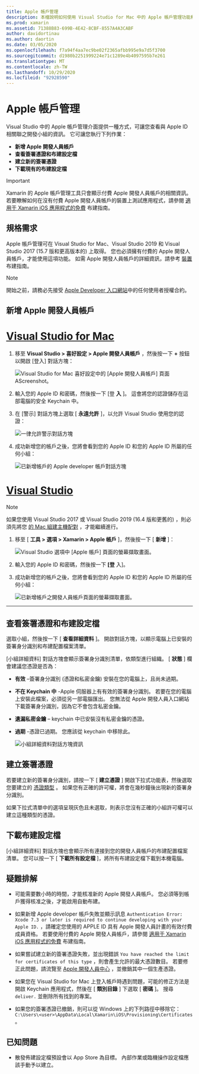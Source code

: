 ```yaml
---
title: Apple 帳戶管理
description: 本檔說明如何使用 Visual Studio for Mac 中的 Apple 帳戶管理功能和 Visual Studio 2019。
ms.prod: xamarin
ms.assetid: 71388B83-699B-4E42-8CBF-8557A4A3CABF
author: davidortinau
ms.author: daortin
ms.date: 03/05/2020
ms.openlocfilehash: f7a94f4aa7ec9be02f2365afbb995e9a7d5f3700
ms.sourcegitcommit: d1980b2251999224e71c1289e4b4097595b7e261
ms.translationtype: MT
ms.contentlocale: zh-TW
ms.lasthandoff: 10/29/2020
ms.locfileid: "92928590"
---
```

# <a name="apple-account-management"></a>Apple 帳戶管理

Visual Studio 中的 Apple 帳戶管理介面提供一種方式，可讓您查看與 Apple ID 相關聯之開發小組的資訊。 它可讓您執行下列作業：

- **新增 Apple 開發人員帳戶**
- **查看簽署憑證和布建設定檔**
- **建立新的簽署憑證**
- **下載現有的布建設定檔**

> [!IMPORTANT]
> Xamarin 的 Apple 帳戶管理工具只會顯示付費 Apple 開發人員帳戶的相關資訊。 若要瞭解如何在沒有付費 Apple 開發人員帳戶的裝置上測試應用程式，請參閱 [適用于 Xamarin iOS 應用程式的免費](~/ios/get-started/installation/device-provisioning/free-provisioning.md) 布建指南。

## <a name="requirements"></a>規格需求

Apple 帳戶管理可在 Visual Studio for Mac、Visual Studio 2019 和 Visual Studio 2017 (15.7 版和更高版本的) 上取得。 您也必須擁有付費的 Apple 開發人員帳戶，才能使用這項功能。 如需 Apple 開發人員帳戶的詳細資訊，請參考 [裝置](~/ios/get-started/installation/device-provisioning/index.md) 布建指南。

> [!NOTE]
> 開始之前，請務必先接受 [Apple Developer 入口網站](https://developer.apple.com/account/)中的任何使用者授權合約。

## <a name="add-an-apple-developer-account"></a>新增 Apple 開發人員帳戶

# <a name="visual-studio-for-mac"></a>[Visual Studio for Mac](#tab/macos)

1. 移至 **Visual Studio > 喜好設定 > Apple 開發人員帳戶** ，然後按一下 **+** 按鈕以開啟 [登入] 對話方塊：

    ![Visual Studio for Mac 喜好設定中的 [Apple 開發人員帳戶] 頁面 AScreenshot。](apple-account-management-images/add-account-vsm.png)

2. 輸入您的 Apple ID 和密碼，然後按一下 [登 **入** ]。 這會將您的認證儲存在這部電腦的安全 Keychain 中。

3. 在 [警示] 對話方塊上選取 [ **永遠允許** ]，以允許 Visual Studio 使用您的認證：

    ![一律允許警示對話方塊](apple-account-management-images/image4.png)

4. 成功新增您的帳戶之後，您將會看到您的 Apple ID 和您的 Apple ID 所屬的任何小組：

    ![已新增帳戶的 Apple developer 帳戶對話方塊](apple-account-management-images/image5.png)

# <a name="visual-studio"></a>[Visual Studio](#tab/windows)

> [!NOTE]
> 如果您使用 Visual Studio 2017 或 Visual Studio 2019 (16.4 版和更舊的) ，則必須先將您 [的 Mac 組建主機配對](~/ios/get-started/installation/windows/connecting-to-mac/index.md) ，才能繼續進行。

1. 移至 [ **工具 > 選項 > Xamarin > Apple 帳戶** ]，然後按一下 [ **新增** ]：

    ![Visual Studio 選項中 [Apple 帳戶] 頁面的螢幕擷取畫面。](apple-account-management-images/add-account-vsw.png)

2. 輸入您的 Apple ID 和密碼，然後按一下 **[登** 入]。

3. 成功新增您的帳戶之後，您將會看到您的 Apple ID 和您的 Apple ID 所屬的任何小組：

    ![已新增帳戶之開發人員帳戶頁面的螢幕擷取畫面。](apple-account-management-images/accounts-vsw.png)

-----

## <a name="view-signing-certificates-and-provisioning-profiles"></a>查看簽署憑證和布建設定檔

選取小組，然後按一下 [ **查看詳細資料** ]。 開啟對話方塊，以顯示電腦上已安裝的簽署身分識別和布建配置檔案清單。

[小組詳細資料] 對話方塊會顯示簽署身分識別清單，依類型進行組織。 [ **狀態** ] 欄會建議您憑證是否為：

- **有效** –簽署身分識別 (憑證和私密金鑰) 安裝在您的電腦上，且尚未過期。

- **不在 Keychain 中** -Apple 伺服器上有有效的簽署身分識別。 若要在您的電腦上安裝此檔案，必須從另一部電腦匯出。 您無法從 Apple 開發人員入口網站下載簽署身分識別，因為它不會包含私密金鑰。

- **遺漏私密金鑰** – keychain 中已安裝沒有私密金鑰的憑證。

- **過期** -憑證已過期。 您應該從 keychain 中移除此。

  ![小組詳細資料對話方塊資訊](apple-account-management-images/image7.png)

## <a name="create-a-signing-certificate"></a>建立簽署憑證

若要建立新的簽署身分識別，請按一下 [ **建立憑證** ] 開啟下拉式功能表，然後選取您要建立的 [憑證類型](https://help.apple.com/xcode/mac/current/#/dev80c6204ec) 。 如果您有正確的許可權，將會在幾秒鐘後出現新的簽署身分識別。

如果下拉式清單中的選項呈現灰色且未選取，則表示您沒有正確的小組許可權可以建立這種類型的憑證。

## <a name="download-provisioning-profiles"></a>下載布建設定檔

[小組詳細資料] 對話方塊也會顯示所有連接到您的開發人員帳戶的布建配置檔案清單。 您可以按一下 [ **下載所有設定檔** ]，將所有布建設定檔下載到本機電腦。


## <a name="troubleshoot"></a>疑難排解

- 可能需要數小時的時間，才能核准新的 Apple 開發人員帳戶。 您必須等到帳戶獲得核准之後，才能啟用自動布建。

- 如果新增 Apple developer 帳戶失敗並顯示訊息 `Authentication Error: Xcode 7.3 or later is required to continue developing with your Apple ID.` ，請確定您使用的 APPLE ID 具有 Apple 開發人員計畫的有效付費成員資格。 若要使用付費的 Apple 開發人員帳戶，請參閱 [適用于 Xamarin iOS 應用程式的免費](~/ios/get-started/installation/device-provisioning/free-provisioning.md) 布建指南。

- 如果嘗試建立新的簽署憑證失敗，並出現錯誤 `You have reached the limit for certificates of this type` ，則會產生允許的最大憑證數目。 若要修正此問題，請流覽至 [Apple 開發人員中心](https://developer.apple.com/account/ios/certificate/distribution) ，並撤銷其中一個生產憑證。

- 如果您在 Visual Studio for Mac 上登入帳戶時遇到問題，可能的修正方法是開啟 Keychain 應用程式，然後在 [ **類別目錄** ] 下選取 [ **密碼** ]。 搜尋 `deliver.` 並刪除所有找到的專案。

- 如果您的簽署憑證已撤銷，則可以從 Windows 上的下列路徑中移除它： `C:\Users\<user>\AppData\Local\Xamarin\iOS\Provisioning\Certificates` 。

## <a name="known-issues"></a>已知問題

- 散發佈建設定檔預設會以 App Store 為目標。 內部作業或臨機操作設定檔應該手動予以建立。
